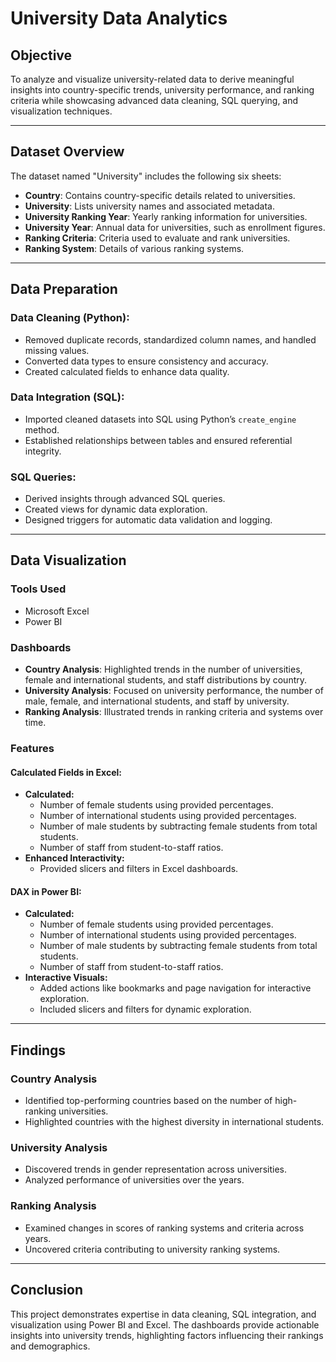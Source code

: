 # University Data Analytics

## Objective
To analyze and visualize university-related data to derive meaningful insights into country-specific trends, university performance, and ranking criteria while showcasing advanced data cleaning, SQL querying, and visualization techniques.

---

## Dataset Overview
The dataset named "University" includes the following six sheets:
- **Country**: Contains country-specific details related to universities.
- **University**: Lists university names and associated metadata.
- **University Ranking Year**: Yearly ranking information for universities.
- **University Year**: Annual data for universities, such as enrollment figures.
- **Ranking Criteria**: Criteria used to evaluate and rank universities.
- **Ranking System**: Details of various ranking systems.

---

## Data Preparation

### Data Cleaning (Python):
- Removed duplicate records, standardized column names, and handled missing values.
- Converted data types to ensure consistency and accuracy.
- Created calculated fields to enhance data quality.

### Data Integration (SQL):
- Imported cleaned datasets into SQL using Python’s `create_engine` method.
- Established relationships between tables and ensured referential integrity.

### SQL Queries:
- Derived insights through advanced SQL queries.
- Created views for dynamic data exploration.
- Designed triggers for automatic data validation and logging.

---

## Data Visualization

### Tools Used
- Microsoft Excel
- Power BI

### Dashboards
- **Country Analysis**: Highlighted trends in the number of universities, female and international students, and staff distributions by country.
- **University Analysis**: Focused on university performance, the number of male, female, and international students, and staff by university.
- **Ranking Analysis**: Illustrated trends in ranking criteria and systems over time.

### Features
#### Calculated Fields in Excel:
- **Calculated:**
  - Number of female students using provided percentages.
  - Number of international students using provided percentages.
  - Number of male students by subtracting female students from total students.
  - Number of staff from student-to-staff ratios.
- **Enhanced Interactivity:**
  - Provided slicers and filters in Excel dashboards.

#### DAX in Power BI:
- **Calculated:**
  - Number of female students using provided percentages.
  - Number of international students using provided percentages.
  - Number of male students by subtracting female students from total students.
  - Number of staff from student-to-staff ratios.
- **Interactive Visuals:**
  - Added actions like bookmarks and page navigation for interactive exploration.
  - Included slicers and filters for dynamic exploration.

---

## Findings

### Country Analysis
- Identified top-performing countries based on the number of high-ranking universities.
- Highlighted countries with the highest diversity in international students.

### University Analysis
- Discovered trends in gender representation across universities.
- Analyzed performance of universities over the years.

### Ranking Analysis
- Examined changes in scores of ranking systems and criteria across years.
- Uncovered criteria contributing to university ranking systems.

---

## Conclusion
This project demonstrates expertise in data cleaning, SQL integration, and visualization using Power BI and Excel. The dashboards provide actionable insights into university trends, highlighting factors influencing their rankings and demographics.
```   

